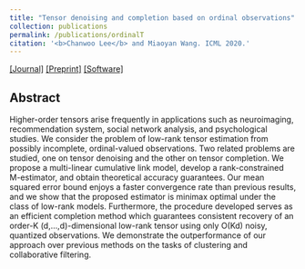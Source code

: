 ```yaml
---
title: "Tensor denoising and completion based on ordinal observations"
collection: publications
permalink: /publications/ordinalT
citation: '<b>Chanwoo Lee</b> and Miaoyan Wang. ICML 2020.'
---
```


[[Journal]](http://proceedings.mlr.press/v119/lee20i.html) [[Preprint]](https://arxiv.org/abs/2002.06524) [[Software]](https://cran.r-project.org/web/packages/TensorComplete/index.html)

## Abstract
Higher-order tensors arise frequently in applications such as neuroimaging, recommendation system, social network analysis, and psychological studies. We consider the problem of low-rank tensor estimation from possibly incomplete, ordinal-valued observations. Two related problems are studied, one on tensor denoising and the other on tensor completion. We propose a multi-linear cumulative link model, develop a rank-constrained M-estimator, and obtain theoretical accuracy guarantees. Our mean squared error bound enjoys a faster convergence rate than previous results, and we show that the proposed estimator is minimax optimal under the class of low-rank models. Furthermore, the procedure developed serves as an efficient completion method which guarantees consistent recovery of an order-K (d,…,d)-dimensional low-rank tensor using only O(Kd) noisy, quantized observations. We demonstrate the outperformance of our approach over previous methods on the tasks of clustering and collaborative filtering.
